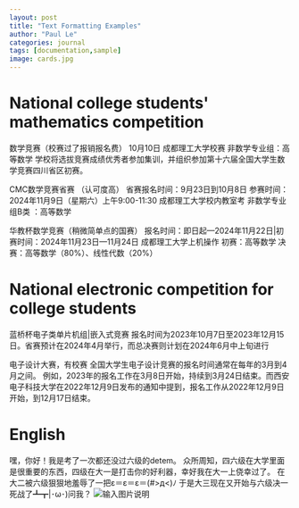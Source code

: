 ```yaml
---
layout: post
title: "Text Formatting Examples"
author: "Paul Le"
categories: journal
tags: [documentation,sample] 
image: cards.jpg
---
```


# National college students' mathematics competition

数学竞赛（校赛过了报销报名费）
10月10日 成都理工大学校赛 非数学专业组：高等数学
学校将选拔竞赛成绩优秀者参加集训，并组织参加第十六届全国大学生数学竞赛四川省区初赛。

CMC数学竞赛省赛 （认可度高）
省赛报名时间：9月23日到10月8日
参赛时间：2024年11月9日（星期六）上午9:00-11:30 
成都理工大学校内教室考  非数学专业组B类 ：高等数学

华教杯数学竞赛（稍微简单点的国赛）
报名时间：即日起—2024年11月22日|初赛时间：2024年11月23日—11月24日
成都理工大学上机操作   初赛：高等数学
决赛：高等数学（80%）、线性代数（20%）



# National electronic competition for college students

蓝桥杯电子类单片机组|嵌入式竞赛
报名时间为2023年10月7日至2023年12月15日。省赛预计在2024年4月举行，而总决赛则计划在2024年6月中上旬进行

电子设计大赛，有校赛
全国大学生电子设计竞赛的报名时间通常在每年的3月到4月之间。
例如，2023年的报名工作在3月8日开始，持续到3月24日结束。而西安电子科技大学在2022年12月9日发布的通知中提到，报名工作从2022年12月9日开始，到12月17日结束。

# English

嘿，你好！我是考了一次都还没过六级的detem。
众所周知，四六级在大学里面是很重要的东西，四级在大一是打击你的好利器，幸好我在大一上侥幸过了。
在大二被六级狠狠地羞辱了一把ε＝ε＝ε＝(#>д<)ﾉ
于是大三现在又开始与六级决一死战了┻┳|･ω･)问我？
![输入图片说明](https://s21.ax1x.com/2024/09/24/pAQtWnJ.jpg)

